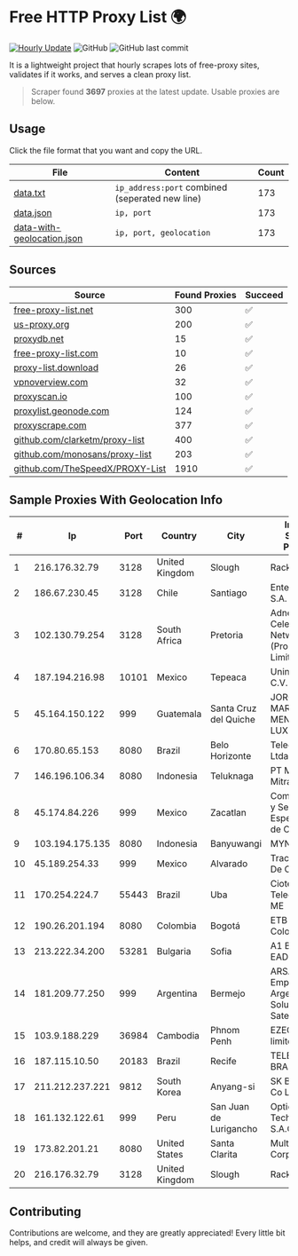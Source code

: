 
# Free HTTP Proxy List 🌍

[![Hourly Update](https://github.com/mertguvencli/http-proxy-list/actions/workflows/main.yml/badge.svg?branch=main)](https://github.com/mertguvencli/http-proxy-list/actions/workflows/main.yml)
![GitHub](https://img.shields.io/github/license/mertguvencli/http-proxy-list)
![GitHub last commit](https://img.shields.io/github/last-commit/mertguvencli/http-proxy-list)

It is a lightweight project that hourly scrapes lots of free-proxy sites, validates if it works, and serves a clean proxy list.


> Scraper found **3697** proxies at the latest update. Usable proxies are below.

## Usage

Click the file format that you want and copy the URL.


|File|Content|Count|
|----|-------|-----|
|[data.txt](https://raw.githubusercontent.com/mertguvencli/http-proxy-list/main/proxy-list/data.txt)|`ip_address:port` combined (seperated new line)|173|
|[data.json](https://raw.githubusercontent.com/mertguvencli/http-proxy-list/main/proxy-list/data.json)|`ip, port`|173|
|[data-with-geolocation.json](https://raw.githubusercontent.com/mertguvencli/http-proxy-list/main/proxy-list/data-with-geolocation.json)|`ip, port, geolocation`|173|

## Sources

|Source|Found Proxies|Succeed|
|------|-------------|-------|
|[free-proxy-list.net](https://free-proxy-list.net)|300|✅|
|[us-proxy.org](https://www.us-proxy.org)|200|✅|
|[proxydb.net](http://proxydb.net)|15|✅|
|[free-proxy-list.com](https://free-proxy-list.com/?page=&port=&type%5B%5D=http&type%5B%5D=https&up_time=0&search=Search)|10|✅|
|[proxy-list.download](https://www.proxy-list.download/HTTP)|26|✅|
|[vpnoverview.com](https://vpnoverview.com/privacy/anonymous-browsing/free-proxy-servers)|32|✅|
|[proxyscan.io](https://www.proxyscan.io)|100|✅|
|[proxylist.geonode.com](https://proxylist.geonode.com/api/proxy-list?limit=300&page=1&sort_by=lastChecked&sort_type=desc&protocols=http,https)|124|✅|
|[proxyscrape.com](https://api.proxyscrape.com/v2/?request=displayproxies&protocol=http&timeout=10000&country=all&ssl=all&anonymity=all)|377|✅|
|[github.com/clarketm/proxy-list](https://raw.githubusercontent.com/clarketm/proxy-list/master/proxy-list-raw.txt)|400|✅|
|[github.com/monosans/proxy-list](https://raw.githubusercontent.com/monosans/proxy-list/main/proxies/http.txt)|203|✅|
|[github.com/TheSpeedX/PROXY-List](https://raw.githubusercontent.com/TheSpeedX/PROXY-List/master/http.txt)|1910|✅|


## Sample Proxies With Geolocation Info

|#|Ip|Port|Country|City|Internet Service Provider|
|-|--|----|-------|----|-------------------------|
|1|216.176.32.79|3128|United Kingdom|Slough|Rackdog, LLC|
|2|186.67.230.45|3128|Chile|Santiago|Entel Chile S.A.|
|3|102.130.79.254|3128|South Africa|Pretoria|Adnexus Celerity Networks (Proprietary) Limited|
|4|187.194.216.98|10101|Mexico|Tepeaca|Uninet S.A. de C.V.|
|5|45.164.150.122|999|Guatemala|Santa Cruz del Quiche|JORGE MARIO, MENDOZA LUX|
|6|170.80.65.153|8080|Brazil|Belo Horizonte|TelecomDados Ltda|
|7|146.196.106.34|8080|Indonesia|Teluknaga|PT Maxindo Mitra Solusi|
|8|45.174.84.226|999|Mexico|Zacatlan|Computadoras y Servicios Especiales SA de CV|
|9|103.194.175.135|8080|Indonesia|Banyuwangi|MYNET|
|10|45.189.254.33|999|Mexico|Alvarado|Tracered SA De CV|
|11|170.254.224.7|55443|Brazil|Uba|Ciotec Telecom Ltda ME|
|12|190.26.201.194|8080|Colombia|Bogotá|ETB - Colombia|
|13|213.222.34.200|53281|Bulgaria|Sofia|A1 Bulgaria EAD|
|14|181.209.77.250|999|Argentina|Bermejo|ARSAT - Empresa Argentina de Soluciones Satelitales S.A.|
|15|103.9.188.229|36984|Cambodia|Phnom Penh|EZECOM limited|
|16|187.115.10.50|20183|Brazil|Recife|TELEFÔNICA BRASIL S.A|
|17|211.212.237.221|9812|South Korea|Anyang-si|SK Broadband Co Ltd|
|18|161.132.122.61|999|Peru|San Juan de Lurigancho|Optical Technologies S.A.C.|
|19|173.82.201.21|8080|United States|Santa Clarita|Multacom Corporation|
|20|216.176.32.79|3128|United Kingdom|Slough|Rackdog, LLC|



## Contributing

Contributions are welcome, and they are greatly appreciated! Every
little bit helps, and credit will always be given.

